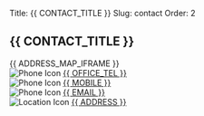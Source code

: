 Title: {{ CONTACT_TITLE }}
Slug: contact
Order: 2

<h2>{{ CONTACT_TITLE }}</h2>
<div class="flex-container-contact"> 
    <div class="flex-item-contact">
        {{ ADDRESS_MAP_IFRAME }}
    </div>   
    <div class="flex-item-contact">
         <div class="contact-detail">
            <img src="{{ SITEURL }}/{{ OFFICE_TEL_IMG }}" alt="Phone Icon"  class="contact-icon">
            <a href="tel:{{ OFFICE_TEL }}" target="_blank">{{ OFFICE_TEL }}</a></div>        
         <div class="contact-detail">
            <img src="{{ SITEURL }}/{{ MOBILE_IMG }}" alt="Phone Icon" class="contact-icon">
            <a href="tel:{{ MOBILE }}" target="_blank">{{ MOBILE }}</a></div>   
         <div class="contact-detail">
                <img src="{{ SITEURL }}/{{ EMAIL_IMG }}" alt="Phone Icon" class="contact-icon">
                <a href="mailto:{{ EMAIL }}" target="_blank">{{ EMAIL }}</a></div>   
         <div class="contact-detail">
            <img src="{{ SITEURL }}/{{ ADDRESS_IMG }}" alt="Location Icon" class="contact-icon">
            <a href="{{ ADDRESS_MAP_URL }}" target="_blank">{{ ADDRESS }}</a></div>   
    </div>
</div>





